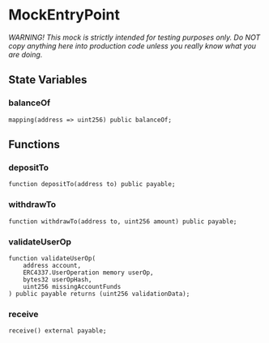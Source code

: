 # MockEntryPoint
*WARNING! This mock is strictly intended for testing purposes only.
Do NOT copy anything here into production code unless you really know what you are doing.*


## State Variables
### balanceOf

```solidity
mapping(address => uint256) public balanceOf;
```


## Functions
### depositTo


```solidity
function depositTo(address to) public payable;
```

### withdrawTo


```solidity
function withdrawTo(address to, uint256 amount) public payable;
```

### validateUserOp


```solidity
function validateUserOp(
    address account,
    ERC4337.UserOperation memory userOp,
    bytes32 userOpHash,
    uint256 missingAccountFunds
) public payable returns (uint256 validationData);
```

### receive


```solidity
receive() external payable;
```

